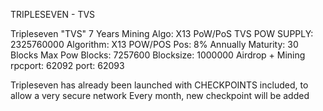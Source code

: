 TRIPLESEVEN - TVS

Tripleseven "TVS"
7 Years Mining 
Algo: X13 PoW/PoS 
TVS POW SUPPLY: 2325760000
Algorithm: X13 POW/POS
Pos: 8% Annually
Maturity: 30 Blocks
Max Pow Blocks: 7257600
Blocksize: 1000000
Airdrop + Mining
rpcport: 62092
port: 62093

Tripleseven has already been launched with CHECKPOINTS included, to allow a very secure network
Every month, new checkpoint will be added





